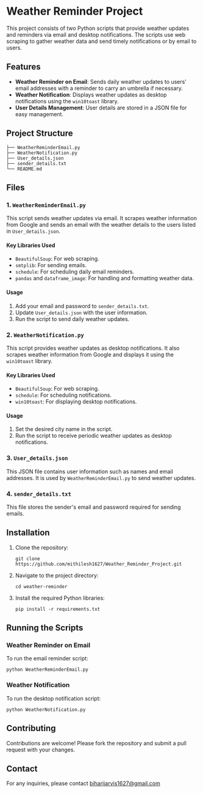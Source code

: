 # Weather Reminder Project

This project consists of two Python scripts that provide weather updates and reminders via email and desktop notifications. The scripts use web scraping to gather weather data and send timely notifications or by email to users.

## Features
- **Weather Reminder on Email**: Sends daily weather updates to users' email addresses with a reminder to carry an umbrella if necessary.
- **Weather Notification**: Displays weather updates as desktop notifications using the `win10toast` library.
- **User Details Management**: User details are stored in a JSON file for easy management.

## Project Structure

```
├── WeatherReminderEmail.py
├── WeatherNotification.py
├── User_details.json
├── sender_details.txt
└── README.md
```

## Files

### 1. `WeatherReminderEmail.py`
This script sends weather updates via email. It scrapes weather information from Google and sends an email with the weather details to the users listed in `User_details.json`.

#### Key Libraries Used
- `BeautifulSoup`: For web scraping.
- `smtplib`: For sending emails.
- `schedule`: For scheduling daily email reminders.
- `pandas` and `dataframe_image`: For handling and formatting weather data.

#### Usage
1. Add your email and password to `sender_details.txt`.
2. Update `User_details.json` with the user information.
3. Run the script to send daily weather updates.

### 2. `WeatherNotification.py`
This script provides weather updates as desktop notifications. It also scrapes weather information from Google and displays it using the `win10toast` library.

#### Key Libraries Used
- `BeautifulSoup`: For web scraping.
- `schedule`: For scheduling notifications.
- `win10toast`: For displaying desktop notifications.

#### Usage
1. Set the desired city name in the script.
2. Run the script to receive periodic weather updates as desktop notifications.

### 3. `User_details.json`
This JSON file contains user information such as names and email addresses. It is used by `WeatherReminderEmail.py` to send weather updates.

### 4. `sender_details.txt`
This file stores the sender's email and password required for sending emails.

## Installation

1. Clone the repository:
   ```
   git clone https://github.com/mithilesh1627/Weather_Reminder_Project.git
   ```
2. Navigate to the project directory:
   ```
   cd weather-reminder
   ```
3. Install the required Python libraries:
   ```
   pip install -r requirements.txt
   ```

## Running the Scripts

### Weather Reminder on Email
To run the email reminder script:
```
python WeatherReminderEmail.py
```

### Weather Notification
To run the desktop notification script:
```
python WeatherNotification.py
```

## Contributing
Contributions are welcome! Please fork the repository and submit a pull request with your changes.

## Contact
For any inquiries, please contact biharijarvis1627@gmail.com
